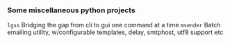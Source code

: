 
### Some miscellaneous python projects

`lgss`	Bridging the gap from cli to gui one command at a time
`msender`	Batch emailing utility, w/configurable templates, delay, smtphost, utf8 support etc

